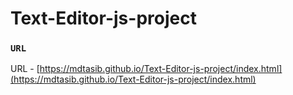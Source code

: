 # Text-Editor-js-project
### `URL`

URL - [https://mdtasib.github.io/Text-Editor-js-project/index.html](https://mdtasib.github.io/Text-Editor-js-project/index.html)

